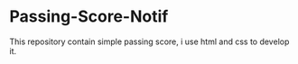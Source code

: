 # Passing-Score-Notif
This repository contain simple passing score, i use html and css to develop it.
